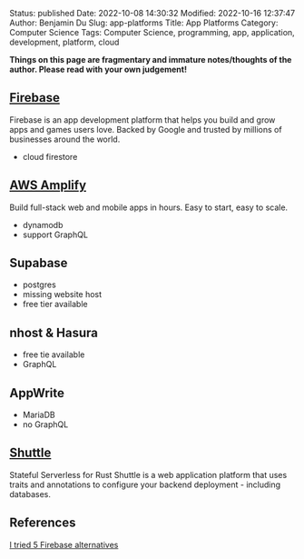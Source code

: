 Status: published
Date: 2022-10-08 14:30:32
Modified: 2022-10-16 12:37:47
Author: Benjamin Du
Slug: app-platforms
Title: App Platforms
Category: Computer Science
Tags: Computer Science, programming, app, application, development, platform, cloud

**Things on this page are fragmentary and immature notes/thoughts of the author. Please read with your own judgement!**

## [Firebase](https://firebase.google.com/)

Firebase is an app development platform that helps you build and grow apps and games users love. Backed by Google and trusted by millions of businesses around the world.

- cloud firestore

## [AWS Amplify](https://aws.amazon.com/amplify/)
Build full-stack web and mobile apps in hours. Easy to start, easy to scale.

- dynamodb
- support GraphQL

## Supabase

- postgres
- missing website host
- free tier available

## nhost & Hasura

- free tie available
- GraphQL

## AppWrite

- MariaDB
- no GraphQL

## [Shuttle](https://www.shuttle.rs/)
Stateful Serverless for Rust
Shuttle is a web application platform that uses traits and annotations to configure your backend deployment - including databases.

## References

[I tried 5 Firebase alternatives](https://www.youtube.com/watch?v=SXmYUalHyYk)
